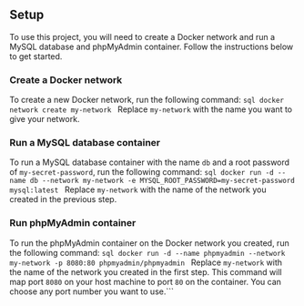 ## Setup

To use this project, you will need to create a Docker network and run a MySQL database and phpMyAdmin container. Follow the instructions below to get started.

### Create a Docker network

To create a new Docker network, run the following command:
	```sql
	docker network create my-network
	```
Replace `my-network` with the name you want to give your network.

### Run a MySQL database container 

To run a MySQL database container with the name `db` and a root password of `my-secret-password`, run the following command:
	```sql
	docker run -d --name db --network my-network -e MYSQL_ROOT_PASSWORD=my-secret-password mysql:latest
	```
Replace `my-network` with the name of the network you created in the previous step.

### Run phpMyAdmin container

To run the phpMyAdmin container on the Docker network you created, run the following command:
	```sql
	docker run -d --name phpmyadmin --network my-network -p 8080:80 phpmyadmin/phpmyadmin
	```
Replace `my-network` with the name of the network you created in the first step. This command will map port `8080` on your host machine to port `80` on the container. You can choose any port number you want to use.```





